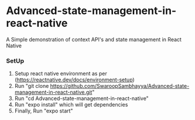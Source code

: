 # Advanced-state-management-in-react-native
A Simple demonstration of context API's and state management in React Native

### SetUp
1. Setup react native environment
 as per (https://reactnative.dev/docs/environment-setup)
2. Run "git clone https://github.com/SwaroopSambhayya/Advanced-state-management-in-react-native.git"
3. Run "cd Advanced-state-management-in-react-native"
4. Run "expo install" which will get dependencies
5. Finally, Run "expo start" 
